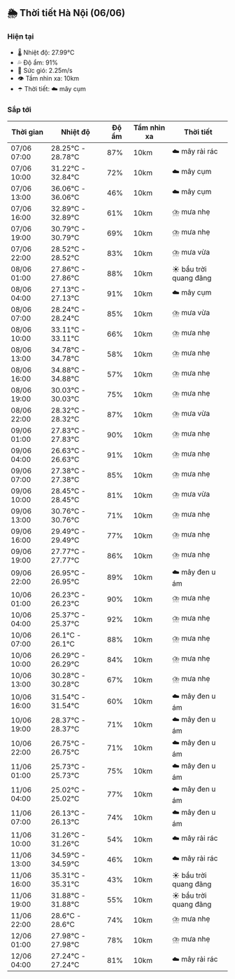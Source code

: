 ## 🌦️ Thời tiết Hà Nội (06/06)

### Hiện tại

- 🌡️ Nhiệt độ: 27.99℃
- 💦 Độ ẩm: 91%
- 💨 Sức gió: 2.25m/s
- 👁️ Tầm nhìn xa: 10km
- ☂️ Thời tiết: ☁️ mây cụm

### Sắp tới

| Thời gian | Nhiệt độ | Độ ẩm | Tầm nhìn xa | Thời tiết |
| --- | --- | --- | --- | --- |
| 07/06 07:00 | 28.25℃ - 28.78℃ | 87% | 10km | ☁️ mây rải rác |
| 07/06 10:00 | 31.22℃ - 32.84℃ | 72% | 10km | ☁️ mây cụm |
| 07/06 13:00 | 36.06℃ - 36.06℃ | 46% | 10km | ☁️ mây cụm |
| 07/06 16:00 | 32.89℃ - 32.89℃ | 61% | 10km | ⛈️ mưa nhẹ |
| 07/06 19:00 | 30.79℃ - 30.79℃ | 69% | 10km | ⛈️ mưa nhẹ |
| 07/06 22:00 | 28.52℃ - 28.52℃ | 83% | 10km | ⛈️ mưa vừa |
| 08/06 01:00 | 27.86℃ - 27.86℃ | 88% | 10km | ☀️ bầu trời quang đãng |
| 08/06 04:00 | 27.13℃ - 27.13℃ | 91% | 10km | ☁️ mây cụm |
| 08/06 07:00 | 28.24℃ - 28.24℃ | 85% | 10km | ⛈️ mưa vừa |
| 08/06 10:00 | 33.11℃ - 33.11℃ | 66% | 10km | ⛈️ mưa nhẹ |
| 08/06 13:00 | 34.78℃ - 34.78℃ | 58% | 10km | ⛈️ mưa nhẹ |
| 08/06 16:00 | 34.88℃ - 34.88℃ | 57% | 10km | ⛈️ mưa nhẹ |
| 08/06 19:00 | 30.03℃ - 30.03℃ | 75% | 10km | ⛈️ mưa nhẹ |
| 08/06 22:00 | 28.32℃ - 28.32℃ | 87% | 10km | ⛈️ mưa vừa |
| 09/06 01:00 | 27.83℃ - 27.83℃ | 90% | 10km | ⛈️ mưa nhẹ |
| 09/06 04:00 | 26.63℃ - 26.63℃ | 91% | 10km | ⛈️ mưa nhẹ |
| 09/06 07:00 | 27.38℃ - 27.38℃ | 85% | 10km | ⛈️ mưa nhẹ |
| 09/06 10:00 | 28.45℃ - 28.45℃ | 81% | 10km | ⛈️ mưa vừa |
| 09/06 13:00 | 30.76℃ - 30.76℃ | 71% | 10km | ⛈️ mưa nhẹ |
| 09/06 16:00 | 29.49℃ - 29.49℃ | 77% | 10km | ⛈️ mưa nhẹ |
| 09/06 19:00 | 27.77℃ - 27.77℃ | 86% | 10km | ⛈️ mưa nhẹ |
| 09/06 22:00 | 26.95℃ - 26.95℃ | 89% | 10km | ☁️ mây đen u ám |
| 10/06 01:00 | 26.23℃ - 26.23℃ | 90% | 10km | ⛈️ mưa nhẹ |
| 10/06 04:00 | 25.37℃ - 25.37℃ | 92% | 10km | ⛈️ mưa nhẹ |
| 10/06 07:00 | 26.1℃ - 26.1℃ | 88% | 10km | ⛈️ mưa nhẹ |
| 10/06 10:00 | 26.29℃ - 26.29℃ | 84% | 10km | ⛈️ mưa nhẹ |
| 10/06 13:00 | 30.28℃ - 30.28℃ | 67% | 10km | ⛈️ mưa nhẹ |
| 10/06 16:00 | 31.54℃ - 31.54℃ | 60% | 10km | ☁️ mây đen u ám |
| 10/06 19:00 | 28.37℃ - 28.37℃ | 71% | 10km | ☁️ mây đen u ám |
| 10/06 22:00 | 26.75℃ - 26.75℃ | 71% | 10km | ☁️ mây đen u ám |
| 11/06 01:00 | 25.73℃ - 25.73℃ | 75% | 10km | ☁️ mây đen u ám |
| 11/06 04:00 | 25.02℃ - 25.02℃ | 77% | 10km | ☁️ mây đen u ám |
| 11/06 07:00 | 26.13℃ - 26.13℃ | 74% | 10km | ☁️ mây đen u ám |
| 11/06 10:00 | 31.26℃ - 31.26℃ | 54% | 10km | ☁️ mây rải rác |
| 11/06 13:00 | 34.59℃ - 34.59℃ | 46% | 10km | ☁️ mây rải rác |
| 11/06 16:00 | 35.31℃ - 35.31℃ | 43% | 10km | ☀️ bầu trời quang đãng |
| 11/06 19:00 | 31.88℃ - 31.88℃ | 55% | 10km | ☀️ bầu trời quang đãng |
| 11/06 22:00 | 28.6℃ - 28.6℃ | 74% | 10km | ⛈️ mưa nhẹ |
| 12/06 01:00 | 27.98℃ - 27.98℃ | 78% | 10km | ⛈️ mưa nhẹ |
| 12/06 04:00 | 27.24℃ - 27.24℃ | 81% | 10km | ☁️ mây rải rác |
